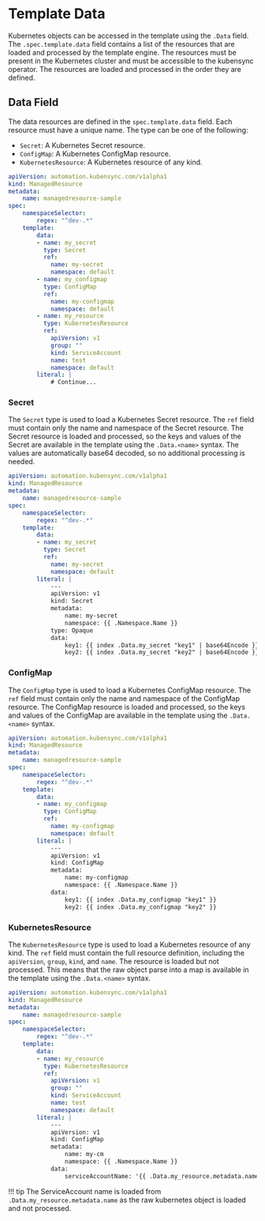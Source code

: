 # Template Data

Kubernetes objects can be accessed in the template using the `.Data` field. The `.spec.template.data` field contains a list of the resources that are loaded and processed by the template engine. The resources must be present in the Kubernetes cluster and must be accessible to the kubensync operator. The resources are loaded and processed in the order they are defined.

## Data Field

The data resources are defined in the `spec.template.data` field. Each resource must have a unique name. The type can be one of the following:

- `Secret`: A Kubernetes Secret resource.
- `ConfigMap`: A Kubernetes ConfigMap resource.
- `KubernetesResource`: A Kubernetes resource of any kind.

```yaml
apiVersion: automation.kubensync.com/v1alpha1
kind: ManagedResource
metadata:
    name: managedresource-sample
spec:
    namespaceSelector:
        regex: "^dev-.*"
    template:
        data:
        - name: my_secret
          type: Secret
          ref:
            name: my-secret
            namespace: default
        - name: my_configmap
          type: ConfigMap
          ref:
            name: my-configmap
            namespace: default
        - name: my_resource
          type: KubernetesResource
          ref:
            apiVersion: v1
            group: ""
            kind: ServiceAccount
            name: test
            namespace: default
        literal: |
            # Continue...
```

### Secret

The `Secret` type is used to load a Kubernetes Secret resource. The `ref` field must contain only the name and namespace of the Secret resource. The Secret resource is loaded and processed, so the keys and values of the Secret are available in the template using the `.Data.<name>` syntax. The values are automatically base64 decoded, so no additional processing is needed.

```yaml
apiVersion: automation.kubensync.com/v1alpha1
kind: ManagedResource
metadata:
    name: managedresource-sample
spec:
    namespaceSelector:
        regex: "^dev-.*"
    template:
        data:
        - name: my_secret
          type: Secret
          ref:
            name: my-secret
            namespace: default
        literal: |
            ---
            apiVersion: v1
            kind: Secret
            metadata:
                name: my-secret
                namespace: {{ .Namespace.Name }}
            type: Opaque
            data:
                key1: {{ index .Data.my_secret "key1" | base64Encode }}
                key2: {{ index .Data.my_secret "key2" | base64Encode }}
```

### ConfigMap

The `ConfigMap` type is used to load a Kubernetes ConfigMap resource. The `ref` field must contain only the name and namespace of the ConfigMap resource. The ConfigMap resource is loaded and processed, so the keys and values of the ConfigMap are available in the template using the `.Data.<name>` syntax.

```yaml
apiVersion: automation.kubensync.com/v1alpha1
kind: ManagedResource
metadata:
    name: managedresource-sample
spec:
    namespaceSelector:
        regex: "^dev-.*"
    template:
        data:
        - name: my_configmap
          type: ConfigMap
          ref:
            name: my-configmap
            namespace: default
        literal: |
            ---
            apiVersion: v1
            kind: ConfigMap
            metadata:
                name: my-configmap
                namespace: {{ .Namespace.Name }}
            data:
                key1: {{ index .Data.my_configmap "key1" }}
                key2: {{ index .Data.my_configmap "key2" }}
```

### KubernetesResource

The `KubernetesResource` type is used to load a Kubernetes resource of any kind. The `ref` field must contain the full resource definition, including the `apiVersion`, `group`, `kind`, and `name`. The resource is loaded but not processed. This means that the raw object parse into a map is available in the template using the `.Data.<name>` syntax.

```yaml
apiVersion: automation.kubensync.com/v1alpha1
kind: ManagedResource
metadata:
    name: managedresource-sample
spec:
    namespaceSelector:
        regex: "^dev-.*"
    template:
        data:
        - name: my_resource
          type: KubernetesResource
          ref:
            apiVersion: v1
            group: ""
            kind: ServiceAccount
            name: test
            namespace: default
        literal: |
            ---
            apiVersion: v1
            kind: ConfigMap
            metadata:
                name: my-cm
                namespace: {{ .Namespace.Name }}
            data:
                serviceAccountName: '{{ .Data.my_resource.metadata.name }}'
```

!!! tip
    The ServiceAccount name is loaded from `.Data.my_resource.metadata.name` as the raw kubernetes object is loaded and not processed.
